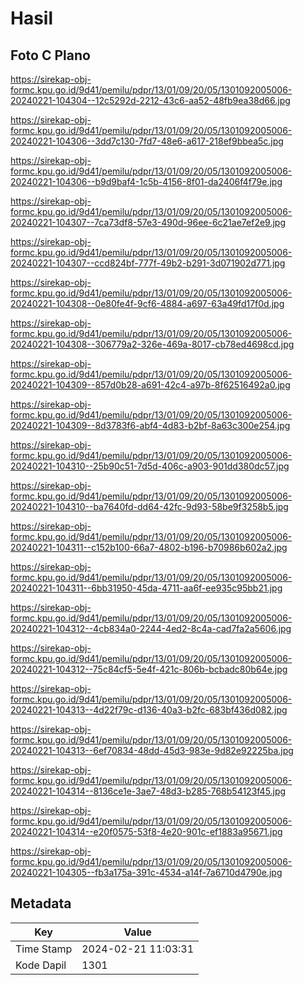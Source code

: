 # Hasil

## Foto C Plano

https://sirekap-obj-formc.kpu.go.id/9d41/pemilu/pdpr/13/01/09/20/05/1301092005006-20240221-104304--12c5292d-2212-43c6-aa52-48fb9ea38d66.jpg

https://sirekap-obj-formc.kpu.go.id/9d41/pemilu/pdpr/13/01/09/20/05/1301092005006-20240221-104306--3dd7c130-7fd7-48e6-a617-218ef9bbea5c.jpg

https://sirekap-obj-formc.kpu.go.id/9d41/pemilu/pdpr/13/01/09/20/05/1301092005006-20240221-104306--b9d9baf4-1c5b-4156-8f01-da2406f4f79e.jpg

https://sirekap-obj-formc.kpu.go.id/9d41/pemilu/pdpr/13/01/09/20/05/1301092005006-20240221-104307--7ca73df8-57e3-490d-96ee-6c21ae7ef2e9.jpg

https://sirekap-obj-formc.kpu.go.id/9d41/pemilu/pdpr/13/01/09/20/05/1301092005006-20240221-104307--ccd824bf-777f-49b2-b291-3d071902d771.jpg

https://sirekap-obj-formc.kpu.go.id/9d41/pemilu/pdpr/13/01/09/20/05/1301092005006-20240221-104308--0e80fe4f-9cf6-4884-a697-63a49fd17f0d.jpg

https://sirekap-obj-formc.kpu.go.id/9d41/pemilu/pdpr/13/01/09/20/05/1301092005006-20240221-104308--306779a2-326e-469a-8017-cb78ed4698cd.jpg

https://sirekap-obj-formc.kpu.go.id/9d41/pemilu/pdpr/13/01/09/20/05/1301092005006-20240221-104309--857d0b28-a691-42c4-a97b-8f62516492a0.jpg

https://sirekap-obj-formc.kpu.go.id/9d41/pemilu/pdpr/13/01/09/20/05/1301092005006-20240221-104309--8d3783f6-abf4-4d83-b2bf-8a63c300e254.jpg

https://sirekap-obj-formc.kpu.go.id/9d41/pemilu/pdpr/13/01/09/20/05/1301092005006-20240221-104310--25b90c51-7d5d-406c-a903-901dd380dc57.jpg

https://sirekap-obj-formc.kpu.go.id/9d41/pemilu/pdpr/13/01/09/20/05/1301092005006-20240221-104310--ba7640fd-dd64-42fc-9d93-58be9f3258b5.jpg

https://sirekap-obj-formc.kpu.go.id/9d41/pemilu/pdpr/13/01/09/20/05/1301092005006-20240221-104311--c152b100-66a7-4802-b196-b70986b602a2.jpg

https://sirekap-obj-formc.kpu.go.id/9d41/pemilu/pdpr/13/01/09/20/05/1301092005006-20240221-104311--6bb31950-45da-4711-aa6f-ee935c95bb21.jpg

https://sirekap-obj-formc.kpu.go.id/9d41/pemilu/pdpr/13/01/09/20/05/1301092005006-20240221-104312--4cb834a0-2244-4ed2-8c4a-cad7fa2a5606.jpg

https://sirekap-obj-formc.kpu.go.id/9d41/pemilu/pdpr/13/01/09/20/05/1301092005006-20240221-104312--75c84cf5-5e4f-421c-806b-bcbadc80b64e.jpg

https://sirekap-obj-formc.kpu.go.id/9d41/pemilu/pdpr/13/01/09/20/05/1301092005006-20240221-104313--4d22f79c-d136-40a3-b2fc-683bf436d082.jpg

https://sirekap-obj-formc.kpu.go.id/9d41/pemilu/pdpr/13/01/09/20/05/1301092005006-20240221-104313--6ef70834-48dd-45d3-983e-9d82e92225ba.jpg

https://sirekap-obj-formc.kpu.go.id/9d41/pemilu/pdpr/13/01/09/20/05/1301092005006-20240221-104314--8136ce1e-3ae7-48d3-b285-768b54123f45.jpg

https://sirekap-obj-formc.kpu.go.id/9d41/pemilu/pdpr/13/01/09/20/05/1301092005006-20240221-104314--e20f0575-53f8-4e20-901c-ef1883a95671.jpg

https://sirekap-obj-formc.kpu.go.id/9d41/pemilu/pdpr/13/01/09/20/05/1301092005006-20240221-104305--fb3a175a-391c-4534-a14f-7a6710d4790e.jpg


## Metadata

| Key        | Value               |
| ---------- | ------------------- |
| Time Stamp | 2024-02-21 11:03:31 |
| Kode Dapil | 1301                |



